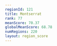 ```yaml
---
regionId: 121
title: Montserrat
rank: 77
meanScore: 70.37
globalMeanScore: 68.78
numRegions: 220
layout: region_score
---
```

